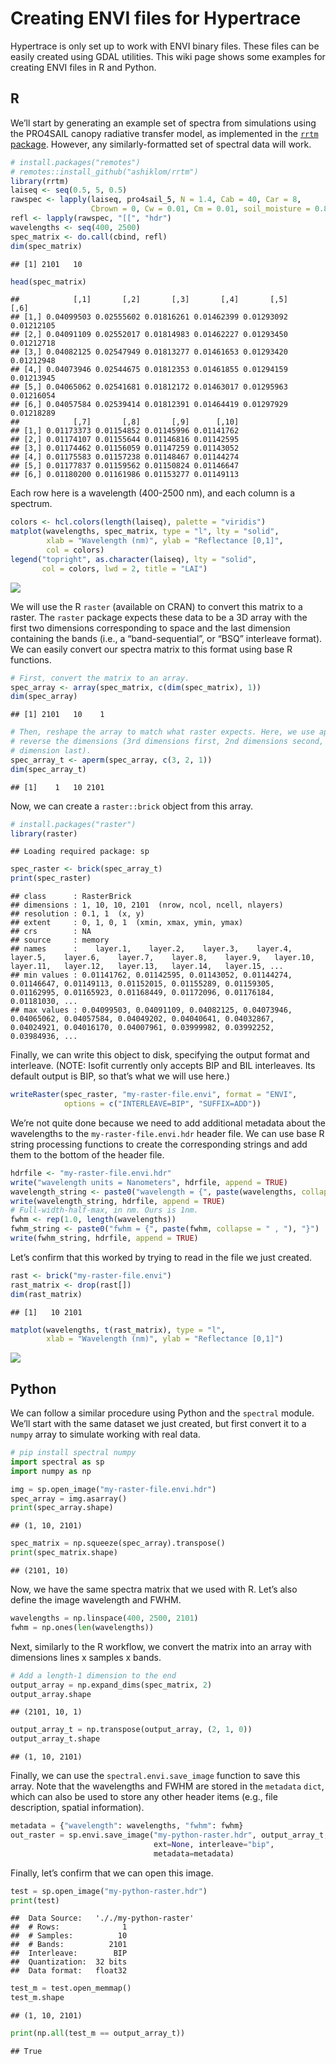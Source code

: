 
# Creating ENVI files for Hypertrace

Hypertrace is only set up to work with ENVI binary files. These files
can be easily created using GDAL utilities. This wiki page shows some
examples for creating ENVI files in R and Python.

## R

We’ll start by generating an example set of spectra from simulations
using the PRO4SAIL canopy radiative transfer model, as implemented in
the [`rrtm` package](https://github.com/ashiklom/rrtm). However, any
similarly-formatted set of spectral data will work.

``` r
# install.packages("remotes")
# remotes::install_github("ashiklom/rrtm")
library(rrtm)
laiseq <- seq(0.5, 5, 0.5)
rawspec <- lapply(laiseq, pro4sail_5, N = 1.4, Cab = 40, Car = 8,
                  Cbrown = 0, Cw = 0.01, Cm = 0.01, soil_moisture = 0.8)
refl <- lapply(rawspec, "[[", "hdr")
wavelengths <- seq(400, 2500)
spec_matrix <- do.call(cbind, refl)
dim(spec_matrix)
```

    ## [1] 2101   10

``` r
head(spec_matrix)
```

    ##            [,1]       [,2]       [,3]       [,4]       [,5]       [,6]
    ## [1,] 0.04099503 0.02555602 0.01816261 0.01462399 0.01293092 0.01212105
    ## [2,] 0.04091109 0.02552017 0.01814983 0.01462227 0.01293450 0.01212718
    ## [3,] 0.04082125 0.02547949 0.01813277 0.01461653 0.01293420 0.01212948
    ## [4,] 0.04073946 0.02544675 0.01812353 0.01461855 0.01294159 0.01213945
    ## [5,] 0.04065062 0.02541681 0.01812172 0.01463017 0.01295963 0.01216054
    ## [6,] 0.04057584 0.02539414 0.01812391 0.01464419 0.01297929 0.01218289
    ##            [,7]       [,8]       [,9]      [,10]
    ## [1,] 0.01173373 0.01154852 0.01145996 0.01141762
    ## [2,] 0.01174107 0.01155644 0.01146816 0.01142595
    ## [3,] 0.01174462 0.01156059 0.01147259 0.01143052
    ## [4,] 0.01175583 0.01157238 0.01148467 0.01144274
    ## [5,] 0.01177837 0.01159562 0.01150824 0.01146647
    ## [6,] 0.01180200 0.01161986 0.01153277 0.01149113

Each row here is a wavelength (400-2500 nm), and each column is a
spectrum.

``` r
colors <- hcl.colors(length(laiseq), palette = "viridis") 
matplot(wavelengths, spec_matrix, type = "l", lty = "solid",
        xlab = "Wavelength (nm)", ylab = "Reflectance [0,1]",
        col = colors)
legend("topright", as.character(laiseq), lty = "solid",
       col = colors, lwd = 2, title = "LAI")
```

![](create-envi-file_files/figure-gfm/unnamed-chunk-2-1.png)<!-- -->

We will use the R `raster` (available on CRAN) to convert this matrix to
a raster. The `raster` package expects these data to be a 3D array with
the first two dimensions corresponding to space and the last dimension
containing the bands (i.e., a “band-sequential”, or “BSQ” interleave
format). We can easily convert our spectra matrix to this format using
base R functions.

``` r
# First, convert the matrix to an array.
spec_array <- array(spec_matrix, c(dim(spec_matrix), 1))
dim(spec_array)
```

    ## [1] 2101   10    1

``` r
# Then, reshape the array to match what raster expects. Here, we use aperm to
# reverse the dimensions (3rd dimensions first, 2nd dimensions second, 1st
# dimension last).
spec_array_t <- aperm(spec_array, c(3, 2, 1))
dim(spec_array_t)
```

    ## [1]    1   10 2101

Now, we can create a `raster::brick` object from this array.

``` r
# install.packages("raster")
library(raster)
```

    ## Loading required package: sp

``` r
spec_raster <- brick(spec_array_t)
print(spec_raster)
```

    ## class      : RasterBrick 
    ## dimensions : 1, 10, 10, 2101  (nrow, ncol, ncell, nlayers)
    ## resolution : 0.1, 1  (x, y)
    ## extent     : 0, 1, 0, 1  (xmin, xmax, ymin, ymax)
    ## crs        : NA 
    ## source     : memory
    ## names      :    layer.1,    layer.2,    layer.3,    layer.4,    layer.5,    layer.6,    layer.7,    layer.8,    layer.9,   layer.10,   layer.11,   layer.12,   layer.13,   layer.14,   layer.15, ... 
    ## min values : 0.01141762, 0.01142595, 0.01143052, 0.01144274, 0.01146647, 0.01149113, 0.01152015, 0.01155289, 0.01159305, 0.01162995, 0.01165923, 0.01168449, 0.01172096, 0.01176184, 0.01181030, ... 
    ## max values : 0.04099503, 0.04091109, 0.04082125, 0.04073946, 0.04065062, 0.04057584, 0.04049202, 0.04040641, 0.04032867, 0.04024921, 0.04016170, 0.04007961, 0.03999982, 0.03992252, 0.03984936, ...

Finally, we can write this object to disk, specifying the output format
and interleave. (NOTE: Isofit currently only accepts BIP and BIL
interleaves. Its default output is BIP, so that’s what we will use
here.)

``` r
writeRaster(spec_raster, "my-raster-file.envi", format = "ENVI",
            options = c("INTERLEAVE=BIP", "SUFFIX=ADD"))
```

We’re not quite done because we need to add additional metadata about
the wavelengths to the `my-raster-file.envi.hdr` header file. We can use
base R string processing functions to create the corresponding strings
and add them to the bottom of the header file.

``` r
hdrfile <- "my-raster-file.envi.hdr"
write("wavelength units = Nanometers", hdrfile, append = TRUE)
wavelength_string <- paste0("wavelength = {", paste(wavelengths, collapse = " , "), "}")
write(wavelength_string, hdrfile, append = TRUE)
# Full-width-half-max, in nm. Ours is 1nm.
fwhm <- rep(1.0, length(wavelengths))
fwhm_string <- paste0("fwhm = {", paste(fwhm, collapse = " , "), "}")
write(fwhm_string, hdrfile, append = TRUE)
```

Let’s confirm that this worked by trying to read in the file we just
created.

``` r
rast <- brick("my-raster-file.envi")
rast_matrix <- drop(rast[])
dim(rast_matrix)
```

    ## [1]   10 2101

``` r
matplot(wavelengths, t(rast_matrix), type = "l",
        xlab = "Wavelength (nm)", ylab = "Reflectance [0,1]")
```

![](create-envi-file_files/figure-gfm/unnamed-chunk-7-1.png)<!-- -->

## Python

We can follow a similar procedure using Python and the `spectral`
module. We’ll start with the same dataset we just created, but first
convert it to a `numpy` array to simulate working with real data.

``` python
# pip install spectral numpy
import spectral as sp
import numpy as np

img = sp.open_image("my-raster-file.envi.hdr")
spec_array = img.asarray()
print(spec_array.shape)
```

    ## (1, 10, 2101)

``` python
spec_matrix = np.squeeze(spec_array).transpose()
print(spec_matrix.shape)
```

    ## (2101, 10)

Now, we have the same spectra matrix that we used with R. Let’s also
define the image wavelength and FWHM.

``` python
wavelengths = np.linspace(400, 2500, 2101)
fwhm = np.ones(len(wavelengths))
```

Next, similarly to the R workflow, we convert the matrix into an array
with dimensions lines x samples x bands.

``` python
# Add a length-1 dimension to the end
output_array = np.expand_dims(spec_matrix, 2)
output_array.shape
```

    ## (2101, 10, 1)

``` python
output_array_t = np.transpose(output_array, (2, 1, 0))
output_array_t.shape
```

    ## (1, 10, 2101)

Finally, we can use the `spectral.envi.save_image` function to save this
array. Note that the wavelengths and FWHM are stored in the `metadata`
`dict`, which can also be used to store any other header items (e.g.,
file description, spatial information).

``` python
metadata = {"wavelength": wavelengths, "fwhm": fwhm}
out_raster = sp.envi.save_image("my-python-raster.hdr", output_array_t,
                                ext=None, interleave="bip",
                                metadata=metadata)
```

Finally, let’s confirm that we can open this image.

``` python
test = sp.open_image("my-python-raster.hdr")
print(test)
```

    ##  Data Source:   '././my-python-raster'
    ##  # Rows:              1
    ##  # Samples:          10
    ##  # Bands:          2101
    ##  Interleave:        BIP
    ##  Quantization:  32 bits
    ##  Data format:   float32

``` python
test_m = test.open_memmap()
test_m.shape
```

    ## (1, 10, 2101)

``` python
print(np.all(test_m == output_array_t))
```

    ## True
